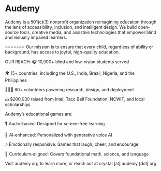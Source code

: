# Audemy

Audemy is a 501(c)(3) nonprofit organization reimagining education through the lens of accessibility, inclusion, and intelligent design. We build open-source tools, creative media, and assistive technologies that empower blind and visiually impaired learners.

=======
Our mission is to ensure that every child, regardless of ability or background, has access to joyful, high-quality education.

OUR REACH:
🎧 10,000+ blind and low-vision students served

🌍 15+ countries, including the U.S., India, Brazil, Nigeria, and the Philippines

🧑‍🤝‍🧑 60+ volunteers powering research, design, and deployment

💵 $200,000 raised from Intel, Taco Bell Foundation, NCWIT, and local scholarships


Audemy’s educational games are:

🎙️ Audio-based: Designed for screen-free learning

🧠 AI-enhanced: Personalized with generative voice AI

🎶 Emotionally responsive: Games that laugh, cheer, and encourage

🧩 Curriculum-aligned: Covers foundational math, science, and language

 Visit audemy.org to learn more, or reach out at crystal [at] audemy [dot] org
